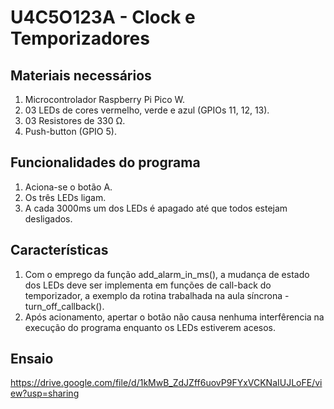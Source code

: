 # U4C5O123A - Clock e Temporizadores

## Materiais necessários
1) Microcontrolador Raspberry Pi Pico W.
2) 03 LEDs de cores vermelho, verde e azul (GPIOs 11, 12, 13).
3) 03 Resistores de 330 Ω.
4) Push-button (GPIO 5).

## Funcionalidades do programa

1) Aciona-se o botão A.
2) Os três LEDs ligam.
3) A cada 3000ms um dos LEDs é apagado até que todos estejam desligados.

## Características

1) Com o emprego da função add_alarm_in_ms(), a mudança de estado dos LEDs deve ser implementa em funções de call-back do temporizador, a exemplo da rotina
trabalhada na aula síncrona - turn_off_callback(). 
2) Após acionamento, apertar o botão não causa nenhuma interfêrencia na execução do programa enquanto os LEDs estiverem acesos.

## Ensaio

https://drive.google.com/file/d/1kMwB_ZdJZff6uovP9FYxVCKNaIUJLoFE/view?usp=sharing